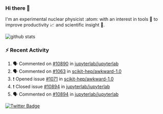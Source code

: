 ### Hi there 👋 

I'm an experimental nuclear physicist :atom: with an interest in tools :wrench: to improve productivity :chart_with_upwards_trend: and scientific insight :telescope:.

![github stats](https://github-readme-stats.vercel.app/api?username=agoose77&show_icons=true&hide_rank=true&hide_title=true&bg_color=30,e76445,904e95&text_color=efe3ec&icon_color=efe3ec)
<!--
**agoose77/agoose77** is a ✨ _special_ ✨ repository because its `README.md` (this file) appears on your GitHub profile.

Here are some ideas to get you started:

- 🔭 I’m currently working on ...
- 🌱 I’m currently learning ...
- 👯 I’m looking to collaborate on ...
- 🤔 I’m looking for help with ...
- 💬 Ask me about ...
- 📫 How to reach me: ...
- 😄 Pronouns: ...
- ⚡ Fun fact: ...
-->

### :zap: Recent Activity
<!--START_SECTION:activity-->
1. 🗣 Commented on [#10890](https://github.com/jupyterlab/jupyterlab/issues/10890) in [jupyterlab/jupyterlab](https://github.com/jupyterlab/jupyterlab)
2. 🗣 Commented on [#1063](https://github.com/scikit-hep/awkward-1.0/issues/1063) in [scikit-hep/awkward-1.0](https://github.com/scikit-hep/awkward-1.0)
3. ❗️ Opened issue [#1071](https://github.com/scikit-hep/awkward-1.0/issues/1071) in [scikit-hep/awkward-1.0](https://github.com/scikit-hep/awkward-1.0)
4. ❗️ Closed issue [#10894](https://github.com/jupyterlab/jupyterlab/issues/10894) in [jupyterlab/jupyterlab](https://github.com/jupyterlab/jupyterlab)
5. 🗣 Commented on [#10894](https://github.com/jupyterlab/jupyterlab/issues/10894) in [jupyterlab/jupyterlab](https://github.com/jupyterlab/jupyterlab)
<!--END_SECTION:activity-->


[![Twitter Badge](https://img.shields.io/twitter/follow/agoose77?style=flat-square&logo=Twitter&logoColor=white&color=cornflowerblue)](https://twitter.com/agoose77)
